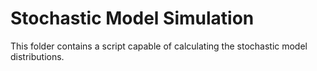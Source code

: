 # Stochastic Model Simulation

This folder contains a script capable of calculating the stochastic model distributions.